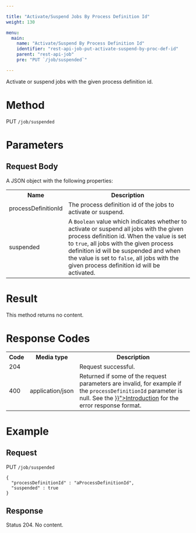 ```yaml
---

title: "Activate/Suspend Jobs By Process Definition Id"
weight: 130

menu:
  main:
    name: "Activate/Suspend By Process Definition Id"
    identifier: "rest-api-job-put-activate-suspend-by-proc-def-id"
    parent: "rest-api-job"
    pre: "PUT `/job/suspended`"

---
```



Activate or suspend jobs with the given process definition id.

# Method

PUT `/job/suspended`

# Parameters

## Request Body

A JSON object with the following properties:

<table class="table table-striped">
  <tr>
    <th>Name</th>
    <th>Description</th>
  </tr>
  <tr>
    <td>processDefinitionId</td>
    <td>The process definition id of the jobs to activate or suspend.</td>
  </tr>
  <tr>
    <td>suspended</td>
    <td>A <code>Boolean</code> value which indicates whether to activate or suspend all jobs with the given process definition id. When the value is set to <code>true</code>, all jobs with the given process definition id will be suspended and when the value is set to <code>false</code>, all jobs with the given process definition id will be activated.</td>
  </tr>
</table>


# Result

This method returns no content.


# Response Codes

<table class="table table-striped">
  <tr>
    <th>Code</th>
    <th>Media type</th>
    <th>Description</th>
  </tr>
  <tr>
    <td>204</td>
    <td></td>
    <td>Request successful.</td>
  </tr>
  <tr>
    <td>400</td>
    <td>application/json</td>
    <td>Returned if some of the request parameters are invalid, for example if the <code>processDefinitionId</code> parameter is null. See the <a href="{{< relref "reference/rest/overview/index.md#error-handling" >}}">Introduction</a> for the error response format.</td>
  </tr>
</table>


# Example

## Request

PUT `/job/suspended`

    {
      "processDefinitionId" : "aProcessDefinitionId",
      "suspended" : true
    }

## Response

Status 204. No content.
